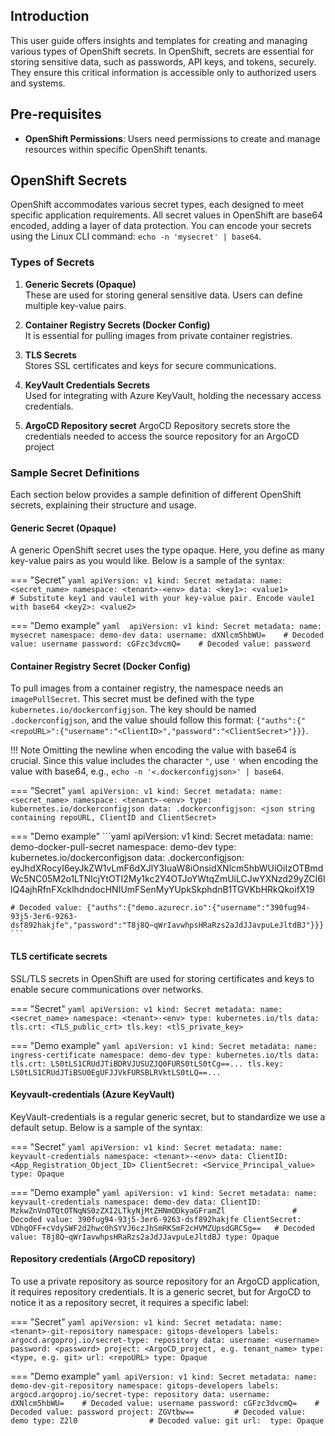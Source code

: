 ## Introduction

This user guide offers insights and templates for creating and managing various types of OpenShift secrets. In OpenShift, secrets are essential for storing sensitive data, such as passwords, API keys, and tokens, securely. They ensure this critical information is accessible only to authorized users and systems.

## Pre-requisites
- **OpenShift Permissions**: Users need permissions to create and manage resources within specific OpenShift tenants.

## OpenShift Secrets
OpenShift accommodates various secret types, each designed to meet specific application requirements. All secret values in OpenShift are base64 encoded, adding a layer of data protection. You can encode your secrets using the Linux CLI command: `echo -n 'mysecret' | base64`. 

### Types of Secrets

1. **Generic Secrets (Opaque)**  
   These are used for storing general sensitive data. Users can define multiple key-value pairs.

2. **Container Registry Secrets (Docker Config)**  
   It is essential for pulling images from private container registries.

3. **TLS Secrets**  
   Stores SSL certificates and keys for secure communications.

4. **KeyVault Credentials Secrets**  
   Used for integrating with Azure KeyVault, holding the necessary access credentials.

5. **ArgoCD Repository secret**
   ArgoCD Repository secrets store the credentials needed to access the source repository for an ArgoCD project

### Sample Secret Definitions

Each section below provides a sample definition of different OpenShift secrets, explaining their structure and usage.

#### Generic Secret (Opaque)
A generic OpenShift secret uses the type opaque. Here, you define as many key-value pairs as you would like. Below is a sample of the syntax:

=== "Secret"
    ```yaml
    apiVersion: v1
    kind: Secret
    metadata:
      name: <secret_name>
      namespace: <tenant>-<env>
    data:
      <key1>: <value1>          # Substitute key1 and vaule1 with your key-value pair. Encode vaule1 with base64
      <key2>: <value2>
    ```

=== "Demo example"
    ```yaml 
    apiVersion: v1
    kind: Secret
    metadata:
      name: mysecret
      namespace: demo-dev
    data:
      username: dXNlcm5hbWU=    # Decoded value: username
      password: cGFzc3dvcmQ=    # Decoded value: password
    ```

#### Container Registry Secret (Docker Config)

To pull images from a container registry, the namespace needs an `imagePullSecret`. This secret must be defined with the type `kubernetes.io/dockerconfigjson`. The key should be named `.dockerconfigjson`, and the value should follow this format: `{"auths":{"<repoURL>":{"username":"<ClientID>","password":"<ClientSecret>"}}}`.

!!! Note
    Omitting the newline when encoding the value with base64 is crucial. Since this value includes the character `"`, use `'` when encoding the value with base64, e.g., `echo -n '<.dockerconfigjson>' | base64`.

=== "Secret"
    ```yaml
    apiVersion: v1
    kind: Secret
    metadata:
      name: <secret_name>
      namespace: <tenant>-<env>
    type: kubernetes.io/dockerconfigjson
    data:
      .dockerconfigjson: <json string containing repoURL, ClientID and ClientSecret>
    ```

=== "Demo example"
    ```yaml
    apiVersion: v1
    kind: Secret
    metadata:
      name: demo-docker-pull-secret
      namespace: demo-dev
    type: kubernetes.io/dockerconfigjson
    data:
      .dockerconfigjson: eyJhdXRocyI6eyJkZW1vLmF6dXJlY3IuaW8iOnsidXNlcm5hbWUiOiIzOTBmdWc5NC05M2o1LTNlcjYtOTI2My1kc2Y4OTJoYWtqZmUiLCJwYXNzd29yZCI6IlQ4ajhRfnFXcklhdndocHNIUmFSenMyYUpkSkphdnB1TGVKbHRkQkoifX19

    # Decoded value: {"auths":{"demo.azurecr.io":{"username":"390fug94-93j5-3er6-9263-dsf892hakjfe","password":"T8j8Q~qWrIavwhpsHRaRzs2aJdJJavpuLeJltdBJ"}}}
    ```

#### TLS certificate secrets
SSL/TLS secrets in OpenShift are used for storing certificates and keys to enable secure communications over networks. 

=== "Secret"
    ```yaml
    apiVersion: v1
    kind: Secret
    metadata:
      name: <secret_name>
      namespace: <tenant>-<env>
    type: kubernetes.io/tls
    data:
      tls.crt: <TLS_public_crt>
      tls.key: <tlS_private_key>
    ```

=== "Demo example"
    ```yaml
    apiVersion: v1
    kind: Secret
    metadata:
      name: ingress-certificate
      namespace: demo-dev
    type: kubernetes.io/tls
    data:
      tls.crt: LS0tLS1CRUdJTiBDRVJUSUZJQ0FURS0tLS0tCg==...
      tls.key: LS0tLS1CRUdJTiBSU0EgUFJJVkFURSBLRVktLS0tLQ==...
    ```

#### Keyvault-credentials (Azure KeyVault)
KeyVault-credentials is a regular generic secret, but to standardize we use a default setup. Below is a sample of the syntax:

=== "Secret"
    ```yaml
    apiVersion: v1
    kind: Secret
    metadata:
      name: keyvault-credentials
      namespace: <tenant>-<env>
    data:
      ClientID: <App_Registration_Object_ID>
      ClientSecret: <Service_Principal_value>
    type: Opaque
    ```

=== "Demo example"
    ```yaml
    apiVersion: v1
    kind: Secret
    metadata:
      name: keyvault-credentials
      namespace: demo-dev
    data:
      ClientID: MzkwZnVnOTQtOTNqNS0zZXI2LTkyNjMtZHNmODkyaGFramZl               # Decoded value: 390fug94-93j5-3er6-9263-dsf892hakjfe
      ClientSecret: VDhqOFF+cVdySWF2d2hwc0hSYVJ6czJhSmRKSmF2cHVMZUpsdGRCSg==   # Decoded value: T8j8Q~qWrIavwhpsHRaRzs2aJdJJavpuLeJltdBJ
    type: Opaque
    ```

#### Repository credentials (ArgoCD repository)
To use a private repository as source repository for an ArgoCD application, it requires repository credentials. It is a generic secret, but for ArgoCD to notice it as a repository secret, it requires a specific label:

=== "Secret"
    ```yaml
    apiVersion: v1
    kind: Secret
    metadata:
      name: <tenant>-git-repository
      namespace: gitops-developers
      labels:
        argocd.argoproj.io/secret-type: repository
    data:
      username: <username>
      password: <password>
      project: <ArgoCD_project, e.g. tenant_name>
      type: <type, e.g. git>
      url: <repoURL>
    type: Opaque
    ```

=== "Demo example"
    ```yaml
    apiVersion: v1
    kind: Secret
    metadata:
      name: demo-dev-git-repository
      namespace: gitops-developers
      labels:
        argocd.argoproj.io/secret-type: repository
    data:
      username: dXNlcm5hbWU=    # Decoded value: username
      password: cGFzc3dvcmQ=    # Decoded value: password
      project: ZGVtbw==         # Decoded value: demo
      type: Z2l0                # Decoded value: git
      url: 
    type: Opaque
    ```
